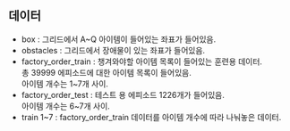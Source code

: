 ## 데이터

- box : 그리드에서 A~Q 아이템이 들어있는 좌표가 들어있음.
- obstacles : 그리드에서 장애물이 있는 좌표가 들어있음.
- factory_order_train : 챙겨와야할 아이템 목록이 들어있는 훈련용 데이터.   
                        총 39999 에피소드에 대한 아이템 목록이 들어있음.   
                        아이템 개수는 1~7개 사이.   
- factory_order_test : 테스트 용 에피소드 1226개가 들어있음.   
                       아이템 개수는 6~7개 사이.   
- train 1~7 : factory_order_train 데이터를 아이템 개수에 따라 나눠놓은 데이터.
